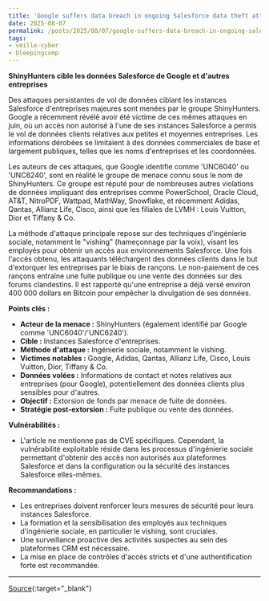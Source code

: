 ```yaml
---
title: 'Google suffers data breach in ongoing Salesforce data theft attacks'
date: 2025-08-07
permalink: /posts/2025/08/07/google-suffers-data-breach-in-ongoing-salesforce-data-theft-attacks/
tags:
- veille-cyber
- bleepingcomp
---
```

**ShinyHunters cible les données Salesforce de Google et d'autres entreprises**

Des attaques persistantes de vol de données ciblant les instances Salesforce d'entreprises majeures sont menées par le groupe ShinyHunters. Google a récemment révélé avoir été victime de ces mêmes attaques en juin, où un accès non autorisé à l'une de ses instances Salesforce a permis le vol de données clients relatives aux petites et moyennes entreprises. Les informations dérobées se limitaient à des données commerciales de base et largement publiques, telles que les noms d'entreprises et les coordonnées.

Les auteurs de ces attaques, que Google identifie comme 'UNC6040' ou 'UNC6240', sont en réalité le groupe de menace connu sous le nom de ShinyHunters. Ce groupe est réputé pour de nombreuses autres violations de données impliquant des entreprises comme PowerSchool, Oracle Cloud, AT&T, NitroPDF, Wattpad, MathWay, Snowflake, et récemment Adidas, Qantas, Allianz Life, Cisco, ainsi que les filiales de LVMH : Louis Vuitton, Dior et Tiffany & Co.

La méthode d'attaque principale repose sur des techniques d'ingénierie sociale, notamment le "vishing" (hameçonnage par la voix), visant les employés pour obtenir un accès aux environnements Salesforce. Une fois l'accès obtenu, les attaquants téléchargent des données clients dans le but d'extorquer les entreprises par le biais de rançons. Le non-paiement de ces rançons entraîne une fuite publique ou une vente des données sur des forums clandestins. Il est rapporté qu'une entreprise a déjà versé environ 400 000 dollars en Bitcoin pour empêcher la divulgation de ses données.

**Points clés :**

*   **Acteur de la menace :** ShinyHunters (également identifié par Google comme 'UNC6040'/'UNC6240').
*   **Cible :** Instances Salesforce d'entreprises.
*   **Méthode d'attaque :** Ingénierie sociale, notamment le vishing.
*   **Victimes notables :** Google, Adidas, Qantas, Allianz Life, Cisco, Louis Vuitton, Dior, Tiffany & Co.
*   **Données volées :** Informations de contact et notes relatives aux entreprises (pour Google), potentiellement des données clients plus sensibles pour d'autres.
*   **Objectif :** Extorsion de fonds par menace de fuite de données.
*   **Stratégie post-extorsion :** Fuite publique ou vente des données.

**Vulnérabilités :**

*   L'article ne mentionne pas de CVE spécifiques. Cependant, la vulnérabilité exploitable réside dans les processus d'ingénierie sociale permettant d'obtenir des accès non autorisés aux plateformes Salesforce et dans la configuration ou la sécurité des instances Salesforce elles-mêmes.

**Recommandations :**

*   Les entreprises doivent renforcer leurs mesures de sécurité pour leurs instances Salesforce.
*   La formation et la sensibilisation des employés aux techniques d'ingénierie sociale, en particulier le vishing, sont cruciales.
*   Une surveillance proactive des activités suspectes au sein des plateformes CRM est nécessaire.
*   La mise en place de contrôles d'accès stricts et d'une authentification forte est recommandée.

---
[Source](https://www.bleepingcomputer.com/news/security/google-suffers-data-breach-in-ongoing-salesforce-data-theft-attacks/){:target="_blank"}
